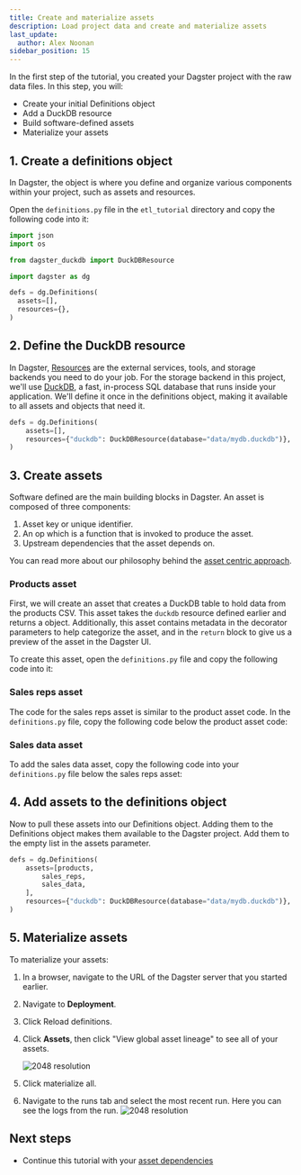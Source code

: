 ```yaml
---
title: Create and materialize assets
description: Load project data and create and materialize assets
last_update:
  author: Alex Noonan
sidebar_position: 15
---
```


In the first step of the tutorial, you created your Dagster project with the raw data files. In this step, you will:

- Create your initial Definitions object
- Add a DuckDB resource
- Build software-defined assets
- Materialize your assets

## 1. Create a definitions object

In Dagster, the <PyObject section="definitions" module="dagster" object="Definitions" /> object is where you define and organize various components within your project, such as assets and resources.

Open the `definitions.py` file in the `etl_tutorial` directory and copy the following code into it:

```python
import json
import os

from dagster_duckdb import DuckDBResource

import dagster as dg

defs = dg.Definitions(
  assets=[],
  resources={},
)
```

## 2. Define the DuckDB resource

In Dagster, [Resources](/api/dagster/resources) are the external services, tools, and storage backends you need to do your job. For the storage backend in this project, we'll use [DuckDB](https://duckdb.org/), a fast, in-process SQL database that runs inside your application. We'll define it once in the definitions object, making it available to all assets and objects that need it.

```python
defs = dg.Definitions(
    assets=[],
    resources={"duckdb": DuckDBResource(database="data/mydb.duckdb")},
)
```

## 3. Create assets

Software defined <PyObject section="assets" module="dagster" object="asset" pluralize /> are the main building blocks in Dagster. An asset is composed of three components:

1. Asset key or unique identifier.
2. An op which is a function that is invoked to produce the asset.
3. Upstream dependencies that the asset depends on.

You can read more about our philosophy behind the [asset centric approach](https://dagster.io/blog/software-defined-assets).

### Products asset

First, we will create an asset that creates a DuckDB table to hold data from the products CSV. This asset takes the `duckdb` resource defined earlier and returns a <PyObject section="assets" module="dagster" object="MaterializeResult" /> object.
Additionally, this asset contains metadata in the <PyObject section="assets" module="dagster" object="asset" decorator /> decorator parameters to help categorize the asset, and in the `return` block to give us a preview of the asset in the Dagster UI.

To create this asset, open the `definitions.py` file and copy the following code into it:

<CodeExample
  path="docs_snippets/docs_snippets/guides/tutorials/etl_tutorial/etl_tutorial/definitions.py"
  language="python"
  lineStart="8"
  lineEnd="33"
/>

### Sales reps asset

The code for the sales reps asset is similar to the product asset code. In the `definitions.py` file, copy the following code below the product asset code:

<CodeExample
  path="docs_snippets/docs_snippets/guides/tutorials/etl_tutorial/etl_tutorial/definitions.py"
  language="python"
  lineStart="35"
  lineEnd="61"
/>

### Sales data asset

To add the sales data asset, copy the following code into your `definitions.py` file below the sales reps asset:

<CodeExample
  path="docs_snippets/docs_snippets/guides/tutorials/etl_tutorial/etl_tutorial/definitions.py"
  language="python"
  lineStart="62"
  lineEnd="87"
/>

## 4. Add assets to the definitions object

Now to pull these assets into our Definitions object. Adding them to the Definitions object makes them available to the Dagster project. Add them to the empty list in the assets parameter.

```python
defs = dg.Definitions(
    assets=[products,
        sales_reps,
        sales_data,
    ],
    resources={"duckdb": DuckDBResource(database="data/mydb.duckdb")},
)
```

## 5. Materialize assets

To materialize your assets:

1. In a browser, navigate to the URL of the Dagster server that you started earlier.
2. Navigate to **Deployment**.
3. Click Reload definitions.
4. Click **Assets**, then click "View global asset lineage" to see all of your assets.

   ![2048 resolution](/images/tutorial/etl-tutorial/etl-tutorial-first-asset-lineage.png)

5. Click materialize all.
6. Navigate to the runs tab and select the most recent run. Here you can see the logs from the run.
   ![2048 resolution](/images/tutorial/etl-tutorial/first-asset-run.png)

## Next steps

- Continue this tutorial with your [asset dependencies](/etl-pipeline-tutorial/create-and-materialize-a-downstream-asset)
